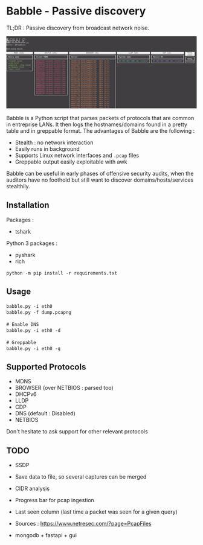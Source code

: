 # Babble - Passive discovery
TL;DR : Passive discovery from broadcast network noise.

![screenshot](./images/screen.png)

Babble is a Python script that parses packets of protocols that are common in entreprise LANs. It then logs the hostnames/domains found in a pretty table and in greppable format.
The advantages of Babble are the following :
- Stealth : no network interaction
- Easily runs in background
- Supports Linux network interfaces and  `.pcap` files
- Greppable output easily exploitable with awk

Babble can be useful in early phases of offensive security audits, when the auditors have no foothold but still want to discover domains/hosts/services stealthily.

## Installation
Packages : 
- tshark

Python 3 packages :
- pyshark
- rich
```
python -m pip install -r requirements.txt 
```
## Usage
```
babble.py -i eth0
babble.py -f dump.pcapng

# Enable DNS
babble.py -i eth0 -d

# Greppable
babble.py -i eth0 -g
```

## Supported Protocols
- MDNS
- BROWSER (over NETBIOS : parsed too)
- DHCPv6
- LLDP
- CDP
- DNS (default : Disabled)
- NETBIOS

Don't hesitate to ask support for other relevant protocols

## TODO
- SSDP
- Save data to file, so several captures can be merged
- CIDR analysis
- Progress bar for pcap ingestion
- Last seen column (last time a packet was seen for a given query)

- Sources : https://www.netresec.com/?page=PcapFiles


- mongodb + fastapi + gui